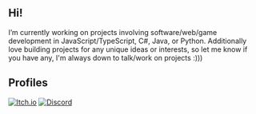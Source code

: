 ## Hi!

I’m currently working on projects involving software/web/game development in JavaScript/TypeScript, C#, Java, or Python. Additionally love building projects for any unique ideas or interests, so let me know if you have any, I'm always down to talk/work on projects :)))

## Profiles 

[![Itch.io](https://img.shields.io/badge/Itch.io-FA5C5C?style=for-the-badge&logo=itchdotio&logoColor=white)](https://seralol.itch.io/)
[![Discord](https://img.shields.io/badge/Discord:%20arescrimson-7289DA?style=for-the-badge&logo=discord&logoColor=white)]()




